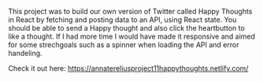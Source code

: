 This project was to build our own version of Twitter called Happy Thoughts in React
by fetching and posting data to an API, using React state.
You should be able to send a Happy thought and also click the heartbutton to like a thought.
If I had more time I would have made it responsive and aimed for some strechgoals such as a spinner when loading the API and error handeling.

Check it out here:
https://annatereliusproject11happythoughts.netlify.com/




